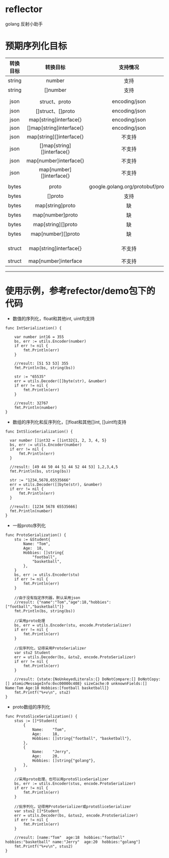 # reflector
golang 反射小助手

#   预期序列化目标

转换目标|转换目标|支持情况|说明
:---:|:---:|:---:|:---:
string|number|支持|使用strconv
string|[]number|支持|用逗号隔开
|||
json|struct、proto|encoding/json
json|[]struct、[]proto|encoding/json
json|map[string]interface{}|encoding/json
json|[]map[string]interface{}|encoding/json
json|map[string][]interface{}|不支持|interface{}已含[]interface{}
json|[]map[string][]interface{}|不支持|同上
json|map[number]interface{}|不支持|json没有非字符串的key
json|map[number][]interface{}|不支持|同上
|||
bytes|proto|google.golang.org/protobuf/proto|protobuf字节码
bytes|[]proto|支持|protobuf字节码+包长
bytes|map[string]proto|缺
bytes|map[number]proto|缺
bytes|map[string][]proto|缺
bytes|map[number][]proto|缺
|||
struct|map[string]interface{}|不支持|可使用github.com/mitchellh/mapstructure
struct|map[number]interface|不支持|struct没有非字符串的key


***

#   使用示例，参考refector/demo包下的代码


*   数值的序列化，float和其他int, uint均支持
  
```
func IntSerialization() {

	var number int16 = 355
	bs, err := utils.Encoder(number)
	if err != nil {
		fmt.Println(err)
	}

	//result: [51 53 53] 355
	fmt.Println(bs, string(bs))

	str := "65535"
	err = utils.Decoder([]byte(str), &number)
	if err != nil {
		fmt.Println(err)
	}

	//result: 32767
	fmt.Println(number)
}
```

*   数组的序列化和反序列化，[]float和其他[]int, []uint均支持
  ```
func IntSliceSerialization() {

	var number []int32 = []int32{1, 2, 3, 4, 5}
	bs, err := utils.Encoder(number)
	if err != nil {
		fmt.Println(err)
	}

	//result: [49 44 50 44 51 44 52 44 53] 1,2,3,4,5
	fmt.Println(bs, string(bs))

	str := "1234,5678,65535666"
	err = utils.Decoder([]byte(str), &number)
	if err != nil {
		fmt.Println(err)
	}

	//result: [1234 5678 65535666]
	fmt.Println(number)
}
```

*   一般proto序列化
```
func ProtoSerialization() {
	stu := &Student{
		Name: "Tom",
		Age:  18,
		Hobbies: []string{
			"football",
			"basketball",
		},
	}
	bs, err := utils.Encoder(stu)
	if err != nil {
		fmt.Println(err)
	}

	//由于没有指定序列器，默认采用json
	//result: {"name":"Tom","age":18,"hobbies":["football","basketball"]}
	fmt.Println(bs, string(bs))

	//采用proto处理
	bs, err = utils.Encoder(stu, encode.ProtoSerializer)
	if err != nil {
		fmt.Println(err)
	}

	//反序列化，记得采用ProtoSerializer
	var stu2 Student
	err = utils.Decoder(bs, &stu2, encode.ProtoSerializer)
	if err != nil {
		fmt.Println(err)
	}

	//result: {state:{NoUnkeyedLiterals:{} DoNotCompare:[] DoNotCopy:[] atomicMessageInfo:0xc00000c408} sizeCache:0 unknownFields:[] Name:Tom Age:18 Hobbies:[football basketball]}
	fmt.Printf("%+v\n", stu2)
}
```

*   proto数组的序列化
```
func ProtoSliceSerialization() {
	stus := []*Student{
		{
			Name:    "Tom",
			Age:     18,
			Hobbies: []string{"football", "basketball"},
		},
		{
			Name:    "Jerry",
			Age:     20,
			Hobbies: []string{"golang"},
		},
	}

	//采用proto处理，也可以用protoSliceSerializer
	bs, err := utils.Encoder(stus, encode.ProtoSerializer)
	if err != nil {
		fmt.Println(err)
	}

	//反序列化，记得用ProtoSerializer或protoSliceSerializer
	var stus2 []*Student
	err = utils.Decoder(bs, &stus2, encode.ProtoSerializer)
	if err != nil {
		fmt.Println(err)
	}

	//result: [name:"Tom"  age:18  hobbies:"football"  hobbies:"basketball" name:"Jerry"  age:20  hobbies:"golang"]
	fmt.Printf("%+v\n", stus2)
}
```